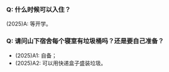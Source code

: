 ### Q: 什么时候可以入住？
(2025)A: 等开学。

### Q: 请问山下宿舍每个寝室有垃圾桶吗？还是要自己准备？
- (2025)A1: 自备；
- (2025)A2: 可以用快递盒子盛装垃圾。

